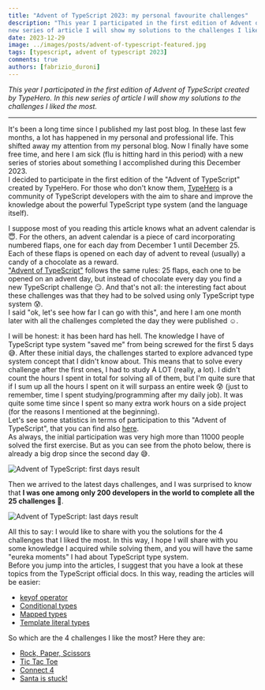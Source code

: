 ```yaml
---
title: "Advent of TypeScript 2023: my personal favourite challenges"
description: "This year I participated in the first edition of Advent of TypeScript created by TypeHero. In this 
new series of article I will show my solutions to the challenges I liked the most."
date: 2023-12-29
image: ../images/posts/advent-of-typescript-featured.jpg
tags: [typescript, advent of typescript 2023]
comments: true
authors: [fabrizio_duroni]
---
```


*This year I participated in the first edition of Advent of TypeScript created by TypeHero. In this
new series of article I will show my solutions to the challenges I liked the most.*

---

It's been a long time since I published my last post blog. In these last few months, a lot has happened in my personal 
and professional life. This shifted away my attention from my personal blog. Now I finally have some free time, and 
here I am sick (flu is hitting hard in this period) with a new series of stories about something I accomplished 
during this December 2023.  
I decided to participate in the first edition of the "Advent of TypeScript" created by TypeHero. For those who don't 
know them, [TypeHero](https://github.com/typehero/typehero) is a community of TypeScript developers with the aim to share and improve the knowledge about 
the powerful TypeScript type system (and the language itself).  
  
I suppose most of you reading this article knows what an advent calendar is :innocent:. For the others, an advent 
calendar is a piece of card incorporating numbered flaps, one for each day from December 1 until December 25. 
Each of these flaps is opened on each day of advent to reveal (usually) a candy of a chocolate as a reward.  
["Advent of TypeScript"](https://typehero.dev/aot-2023) follows the same rules: 25 flaps, each one to be opened on 
an advent day, but instead of chocolate every day you find a new TypeScript challenge :smirk:. And that's not all: 
the interesting fact about these challenges was that they had to be solved using only TypeScript type system :cold_sweat:.  
I said "ok, let's see how far I can go with this", and here I am one month later with all the challenges completed 
the day they were published :relaxed:.  
  
I will be honest: it has been hard has hell. The knowledge I have of TypeScript type system "saved me" from being 
screwed for the first 5 days :sweat_smile:. After these initial days,
the challenges started to explore advanced type system concept that I didn't know about. This means that to solve 
every challenge after the first ones, I had to study A LOT (really, a lot). I didn't count the hours I spent in 
total for solving all of them, but I'm quite sure that if I sum up all the hours I spent on it will surpass an 
entire week :cold_sweat: (just to remember, time I spent studying/programming after my daily job). It was quite 
some time since I spent so many extra work hours on a side project (for the reasons I mentioned at the beginning).  
Let's see some statistics in terms of participation to this "Advent of TypeScript", that you can find also [here](https://typehero.dev/aot-2023/wrapped "advent of typescript stats").  
As always, the initial participation was very high more than 11000 people solved the first exercise. But as you can 
see from the photo below, there is already a big drop since the second day :sweat_smile:.  

![Advent of TypeScript: first days result](../images/posts/advent-of-typescript-first.jpg "Advent of TypeScript: first days result")

Then we arrived to the latest days challenges, and I was surprised to know that **I was one among only 200 
developers in the world to complete all the 25 challenges :loudspeaker:**.

![Advent of TypeScript: last days result](../images/posts/advent-of-typescript-last.jpg "Advent of TypeScript: last days 
result")

All this to say: I would like to share with you the solutions for the 4 challenges that I liked the most. In this 
 way, I hope I will share with you some knowledge I acquired while solving them, and you will have the same "eureka 
moments" I had about TypeScript type system.  
Before you jump into the articles, I suggest that you have a look at these topics from the TypeScript official docs. 
In this way, reading the articles will be easier:

* [keyof operator](https://www.typescriptlang.org/docs/handbook/2/keyof-types.html)
* [Conditional types](https://www.typescriptlang.org/docs/handbook/2/conditional-types.html)
* [Mapped types](https://www.typescriptlang.org/docs/handbook/2/mapped-types.html)
* [Template literal types](https://www.typescriptlang.org/docs/handbook/2/template-literal-types.html)

So which are the 4 challenges I like the most? Here they are:

* [Rock, Paper, Scissors](/2023/12/30/advent-of-typescript-2023-rock-paper-scissors/ "rock paper scissors")
* [Tic Tac Toe](/2024/01/04/advent-of-typescript-2023-tic-tac-toe/ "tic tac toe")
* [Connect 4](/2024/01/20/advent-of-typescript-2023-connect-4/ "Connect 4")
* [Santa is stuck!](/2024/01/31/advent-of-typescript-2023-santa-is-stuck/ "Santa is stuck")




